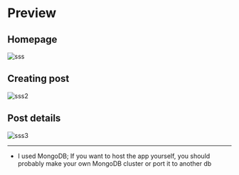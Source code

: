 # Preview
## Homepage
![sss](https://github.com/user-attachments/assets/57525ba6-5b40-4db3-8020-bed0abd016da)

## Creating post
![sss2](https://github.com/user-attachments/assets/fdecd74c-6fab-4258-94b7-ad0cde0e2837)

## Post details
![sss3](https://github.com/user-attachments/assets/64df31a3-c159-47d6-ab91-f0a386284ea6)

---

- I used MongoDB; If you want to host the app yourself, you should probably make your own MongoDB cluster or port it to another db
